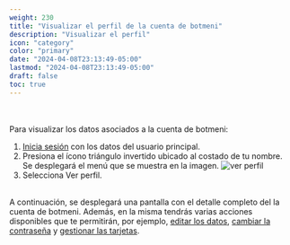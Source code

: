 ```yaml
---
weight: 230
title: "Visualizar el perfil de la cuenta de botmeni"
description: "Visualizar el perfil"
icon: "category"
color: "primary"
date: "2024-04-08T23:13:49-05:00"
lastmod: "2024-04-08T23:13:49-05:00"
draft: false
toc: true
---
```


<br></br>
Para visualizar los datos asociados a la cuenta de botmeni:

1. [Inicia sesión](Iniciar_sesión.md) con los datos del usuario principal.
2. Presiona el ícono triángulo invertido ubicado al costado de tu nombre. Se desplegará el menú que se muestra en la imagen.
![ver perfil](/images/general/ver%20pefil.png) 
3. Selecciona Ver perfil.
<br></br>

A continuación, se desplegará una pantalla con el detalle completo del la cuenta de botmeni. Además, en la misma tendrás varias acciones disponibles que te permitirán, por ejemplo, [editar los datos](Actualizar_los_datos.md), [cambiar la contraseña](Contraseña.md) y [gestionar las tarjetas](../../Suscripcíon_y_Pagos/Tus_Pagos/Modificar_tarjeta_adherida_suscripciones.md).

